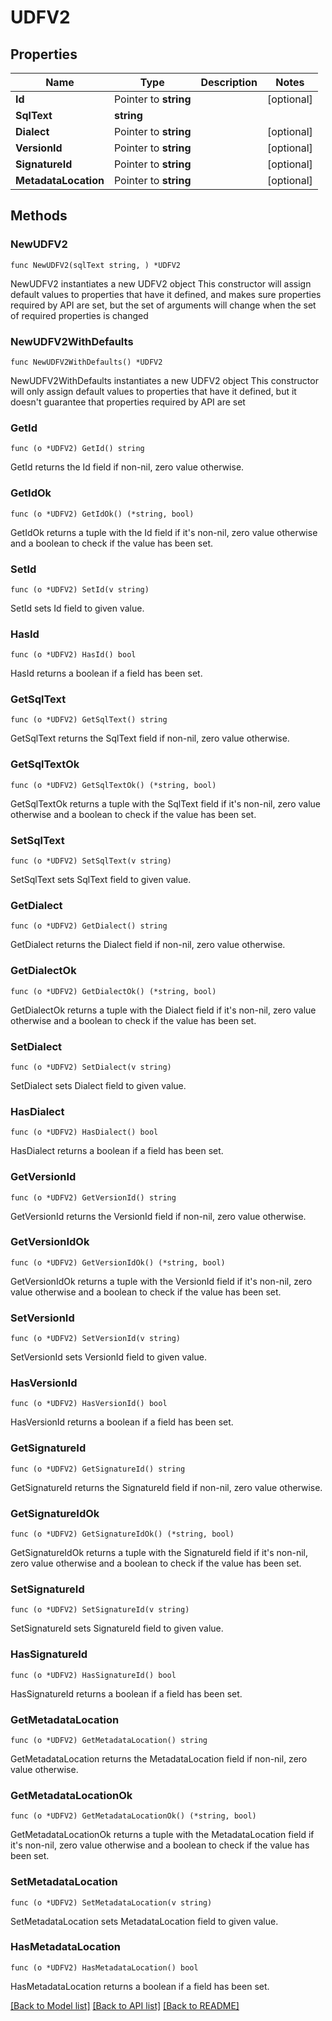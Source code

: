# UDFV2

## Properties

Name | Type | Description | Notes
------------ | ------------- | ------------- | -------------
**Id** | Pointer to **string** |  | [optional] 
**SqlText** | **string** |  | 
**Dialect** | Pointer to **string** |  | [optional] 
**VersionId** | Pointer to **string** |  | [optional] 
**SignatureId** | Pointer to **string** |  | [optional] 
**MetadataLocation** | Pointer to **string** |  | [optional] 

## Methods

### NewUDFV2

`func NewUDFV2(sqlText string, ) *UDFV2`

NewUDFV2 instantiates a new UDFV2 object
This constructor will assign default values to properties that have it defined,
and makes sure properties required by API are set, but the set of arguments
will change when the set of required properties is changed

### NewUDFV2WithDefaults

`func NewUDFV2WithDefaults() *UDFV2`

NewUDFV2WithDefaults instantiates a new UDFV2 object
This constructor will only assign default values to properties that have it defined,
but it doesn't guarantee that properties required by API are set

### GetId

`func (o *UDFV2) GetId() string`

GetId returns the Id field if non-nil, zero value otherwise.

### GetIdOk

`func (o *UDFV2) GetIdOk() (*string, bool)`

GetIdOk returns a tuple with the Id field if it's non-nil, zero value otherwise
and a boolean to check if the value has been set.

### SetId

`func (o *UDFV2) SetId(v string)`

SetId sets Id field to given value.

### HasId

`func (o *UDFV2) HasId() bool`

HasId returns a boolean if a field has been set.

### GetSqlText

`func (o *UDFV2) GetSqlText() string`

GetSqlText returns the SqlText field if non-nil, zero value otherwise.

### GetSqlTextOk

`func (o *UDFV2) GetSqlTextOk() (*string, bool)`

GetSqlTextOk returns a tuple with the SqlText field if it's non-nil, zero value otherwise
and a boolean to check if the value has been set.

### SetSqlText

`func (o *UDFV2) SetSqlText(v string)`

SetSqlText sets SqlText field to given value.


### GetDialect

`func (o *UDFV2) GetDialect() string`

GetDialect returns the Dialect field if non-nil, zero value otherwise.

### GetDialectOk

`func (o *UDFV2) GetDialectOk() (*string, bool)`

GetDialectOk returns a tuple with the Dialect field if it's non-nil, zero value otherwise
and a boolean to check if the value has been set.

### SetDialect

`func (o *UDFV2) SetDialect(v string)`

SetDialect sets Dialect field to given value.

### HasDialect

`func (o *UDFV2) HasDialect() bool`

HasDialect returns a boolean if a field has been set.

### GetVersionId

`func (o *UDFV2) GetVersionId() string`

GetVersionId returns the VersionId field if non-nil, zero value otherwise.

### GetVersionIdOk

`func (o *UDFV2) GetVersionIdOk() (*string, bool)`

GetVersionIdOk returns a tuple with the VersionId field if it's non-nil, zero value otherwise
and a boolean to check if the value has been set.

### SetVersionId

`func (o *UDFV2) SetVersionId(v string)`

SetVersionId sets VersionId field to given value.

### HasVersionId

`func (o *UDFV2) HasVersionId() bool`

HasVersionId returns a boolean if a field has been set.

### GetSignatureId

`func (o *UDFV2) GetSignatureId() string`

GetSignatureId returns the SignatureId field if non-nil, zero value otherwise.

### GetSignatureIdOk

`func (o *UDFV2) GetSignatureIdOk() (*string, bool)`

GetSignatureIdOk returns a tuple with the SignatureId field if it's non-nil, zero value otherwise
and a boolean to check if the value has been set.

### SetSignatureId

`func (o *UDFV2) SetSignatureId(v string)`

SetSignatureId sets SignatureId field to given value.

### HasSignatureId

`func (o *UDFV2) HasSignatureId() bool`

HasSignatureId returns a boolean if a field has been set.

### GetMetadataLocation

`func (o *UDFV2) GetMetadataLocation() string`

GetMetadataLocation returns the MetadataLocation field if non-nil, zero value otherwise.

### GetMetadataLocationOk

`func (o *UDFV2) GetMetadataLocationOk() (*string, bool)`

GetMetadataLocationOk returns a tuple with the MetadataLocation field if it's non-nil, zero value otherwise
and a boolean to check if the value has been set.

### SetMetadataLocation

`func (o *UDFV2) SetMetadataLocation(v string)`

SetMetadataLocation sets MetadataLocation field to given value.

### HasMetadataLocation

`func (o *UDFV2) HasMetadataLocation() bool`

HasMetadataLocation returns a boolean if a field has been set.


[[Back to Model list]](../README.md#documentation-for-models) [[Back to API list]](../README.md#documentation-for-api-endpoints) [[Back to README]](../README.md)


